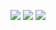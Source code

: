 ![](https://media.giphy.com/media/vVzH2XY3Y0Ar6/giphy.gif)     ![](https://media.giphy.com/media/vVzH2XY3Y0Ar6/giphy.gif)     ![](https://media.giphy.com/media/vVzH2XY3Y0Ar6/giphy.gif)



